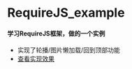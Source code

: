 
# RequireJS_example

#### 学习RequireJS框架，做的一个实例

* 实现了轮播/图片懒加载/回到顶部功能
 
* [查看实现效果](https://huangyhmax.github.io/RequireJS_example/RequireJS/index.html#)
